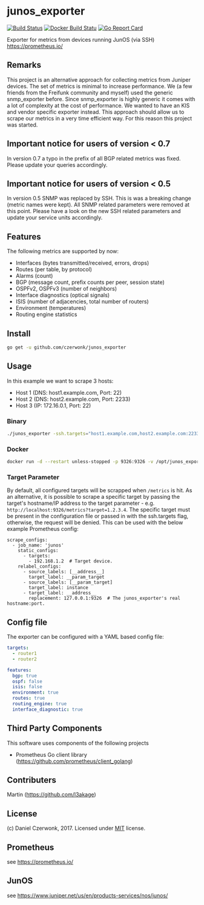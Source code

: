 # junos_exporter
[![Build Status](https://travis-ci.org/czerwonk/junos_exporter.svg)](https://travis-ci.org/czerwonk/junos_exporter)
[![Docker Build Statu](https://img.shields.io/docker/build/czerwonk/junos_exporter.svg)](https://hub.docker.com/r/czerwonk/junos_exporter/builds)
[![Go Report Card](https://goreportcard.com/badge/github.com/czerwonk/junos_exporter)](https://goreportcard.com/report/github.com/czerwonk/junos_exporter)

Exporter for metrics from devices running JunOS (via SSH) https://prometheus.io/

## Remarks
This project is an alternative approach for collecting metrics from Juniper devices.
The set of metrics is minimal to increase performance. 
We (a few friends from the Freifunk community and myself) used the generic snmp_exporter before. 
Since snmp_exporter is highly generic it comes with a lot of complexity at the cost of performance. 
We wanted to have an KIS and vendor specific exporter instead. 
This approach should allow us to scrape our metrics in a very time efficient way.
For this reason this project was started.

## Important notice for users of version < 0.7
In version 0.7 a typo in the prefix of all BGP related metrics was fixed. Please update your queries accordingly. 

## Important notice for users of version < 0.5
In version 0.5 SNMP was replaced by SSH. This is was a breaking change (metric names were kept). 
All SNMP related parameters were removed at this point. 
Please have a look on the new SSH related parameters and update your service units accordingly.

## Features
The following metrics are supported by now:
* Interfaces (bytes transmitted/received, errors, drops)
* Routes (per table, by protocol)
* Alarms (count)
* BGP (message count, prefix counts per peer, session state)
* OSPFv2, OSPFv3 (number of neighbors)
* Interface diagnostics (optical signals)
* ISIS (number of adjacencies, total number of routers)
* Environment (temperatures)
* Routing engine statistics

## Install
```bash
go get -u github.com/czerwonk/junos_exporter
```

## Usage
In this example we want to scrape 3 hosts:
* Host 1 (DNS: host1.example.com, Port: 22)
* Host 2 (DNS: host2.example.com, Port: 2233)
* Host 3 (IP: 172.16.0.1, Port: 22)

### Binary
```bash
./junos_exporter -ssh.targets="host1.example.com,host2.example.com:2233,172.16.0.1" -ssh.keyfile=junos_exporter
```

### Docker
```bash
docker run -d --restart unless-stopped -p 9326:9326 -v /opt/junos_exporter_keyfile:/ssh-keyfile:ro -v /opt/junos_exporter_config.yml:/config.yml:ro czerwonk/junos_exporter
```

### Target Parameter
By default, all configured targets will be scrapped when `/metrics` is hit. As an alternative, it is possible to scrape a specific target by passing the target's hostname/IP address to the target parameter - e.g. ` http://localhost:9326/metrics?target=1.2.3.4`. The specific target must be present in the configuration file or passed in with the ssh.targets flag, otherwise, the request will be denied. This can be used with the below example Prometheus config:

```
scrape_configs:
  - job_name: 'junos'
    static_configs:
      - targets:
        - 192.168.1.2  # Target device.
    relabel_configs:
      - source_labels: [__address__]
        target_label: __param_target
      - source_labels: [__param_target]
        target_label: instance
      - target_label: __address__
        replacement: 127.0.0.1:9326  # The junos_exporter's real hostname:port.
```

## Config file

The exporter can be configured with a YAML based config file:

```yaml
targets:
  - router1
  - router2

features:
  bgp: true
  ospf: false
  isis: false
  environment: true
  routes: true
  routing_engine: true
  interface_diagnostic: true
```

## Third Party Components
This software uses components of the following projects
* Prometheus Go client library (https://github.com/prometheus/client_golang)

## Contributers
Martin (https://github.com/l3akage)

## License
(c) Daniel Czerwonk, 2017. Licensed under [MIT](LICENSE) license.

## Prometheus
see https://prometheus.io/

## JunOS
see https://www.juniper.net/us/en/products-services/nos/junos/

